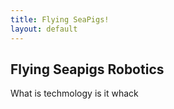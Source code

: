 ```yaml
---
title: Flying SeaPigs!
layout: default
---
```


<section class="bg-accent bg-position-center bg-size-cover py-2 py-sm-5 hero hero-image">
        <div class="container py-5">
          <div class="row pt-md-5 pb-lg-5 justify-content-center">
            <div class="text-center py-xl-3">
              <h1 class="pb-sm-3">
              <span class="hero-title">Flying Seapigs Robotics</span> 
              </h1>
              <span class="hero-subtitle">What is techmology is it whack</span>
            </div>
          </div>
        </div>
      </section>